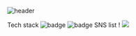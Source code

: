 ![header](https://capsule-render.vercel.app/api?type=waving&color=auto&height=300&section=header&text=welcome!%20&animation=fadeIn&fontAlignY=28&desc=프론트앤드%20개발자%20입니다!%20&descAlignY=51&descAlign=62)

Tech stack
![badge](https://img.shields.io/badge/React-blue) ![badge](https://img.shields.io/badge/JavaScript-orange)
SNS list
! <a href="https://fatchoi.tistory.com" target="_blank"><img src="https://img.shields.io/badge/Tistory-violet?style=flat-square&logo=블로그&logoColor=white"/></a>

